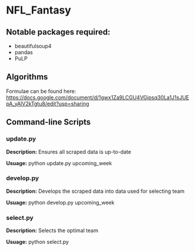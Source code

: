 # NFL_Fantasy

## Notable packages required:
* beautifulsoup4
* pandas
* PuLP

## Algorithms
Formulae can be found here: https://docs.google.com/document/d/1gwx1Za9LCGU4VGipsq30La1J1sJUEpA_yAlV2kTgtu8/edit?usp=sharing

## Command-line Scripts
### update.py
**Description:** Ensures all scraped data is up-to-date

**Usuage:** python update.py upcoming_week

### develop.py
**Description:** Develops the scraped data into data used for selecting team

**Usuage:** python develop.py upcoming_week

### select.py
**Description:** Selects the optimal team

**Usuage:** python select.py 

